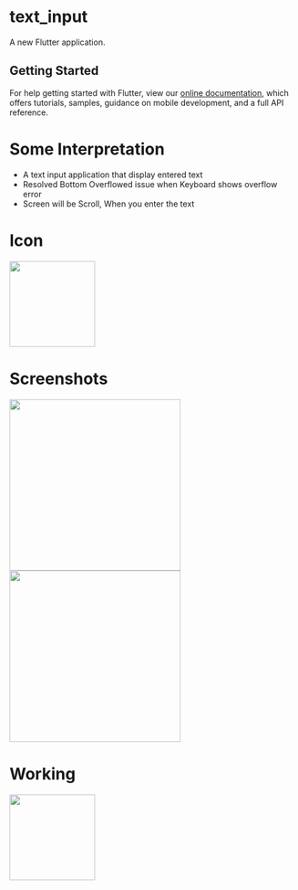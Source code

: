# text_input

A new Flutter application.

## Getting Started

For help getting started with Flutter, view our
[online documentation](https://flutter.dev/docs), which offers tutorials,
samples, guidance on mobile development, and a full API reference.

#  Some Interpretation

- A text input application that display entered text
- Resolved Bottom Overflowed issue when Keyboard shows overflow error
- Screen will be Scroll, When you enter the text

# Icon

<img src="https://user-images.githubusercontent.com/73339220/101338304-9cb49280-389e-11eb-9099-48433b340d0d.png" width=150 />

# Screenshots

<img src="https://user-images.githubusercontent.com/73339220/101341580-1e0e2400-38a3-11eb-9f0f-76fd3c6c4693.jpg" width=300 />

<img src="https://user-images.githubusercontent.com/73339220/101341584-1fd7e780-38a3-11eb-9e30-3ad19690c244.jpg" width=300 />

# Working

<img src="https://user-images.githubusercontent.com/73339220/101341590-223a4180-38a3-11eb-8114-26dcaab37ffb.gif" width=150 />